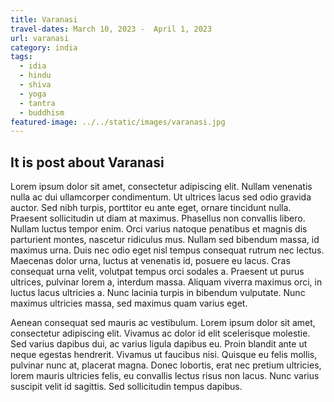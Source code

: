 ```yaml
---
title: Varanasi
travel-dates: March 10, 2023 -  April 1, 2023
url: varanasi
category: india
tags:
  - idia
  - hindu
  - shiva
  - yoga
  - tantra
  - buddhism
featured-image: ../../static/images/varanasi.jpg
---
```

## It is post about Varanasi

Lorem ipsum dolor sit amet, consectetur adipiscing elit. Nullam venenatis nulla ac dui ullamcorper condimentum. Ut ultrices lacus sed odio gravida auctor. Sed nibh turpis, porttitor eu ante eget, ornare tincidunt nulla. Praesent sollicitudin ut diam at maximus. Phasellus non convallis libero. Nullam luctus tempor enim. Orci varius natoque penatibus et magnis dis parturient montes, nascetur ridiculus mus. Nullam sed bibendum massa, id maximus urna. Duis nec odio eget nisl tempus consequat rutrum nec lectus. Maecenas dolor urna, luctus at venenatis id, posuere eu lacus. Cras consequat urna velit, volutpat tempus orci sodales a. Praesent ut purus ultrices, pulvinar lorem a, interdum massa. Aliquam viverra maximus orci, in luctus lacus ultricies a. Nunc lacinia turpis in bibendum vulputate. Nunc maximus ultricies massa, sed maximus quam varius eget.

Aenean consequat sed mauris ac vestibulum. Lorem ipsum dolor sit amet, consectetur adipiscing elit. Vivamus ac dolor id elit scelerisque molestie. Sed varius dapibus dui, ac varius ligula dapibus eu. Proin blandit ante ut neque egestas hendrerit. Vivamus ut faucibus nisi. Quisque eu felis mollis, pulvinar nunc at, placerat magna. Donec lobortis, erat nec pretium ultricies, lorem mauris ultricies felis, eu convallis lectus risus non lacus. Nunc varius suscipit velit id sagittis. Sed sollicitudin tempus dapibus.

